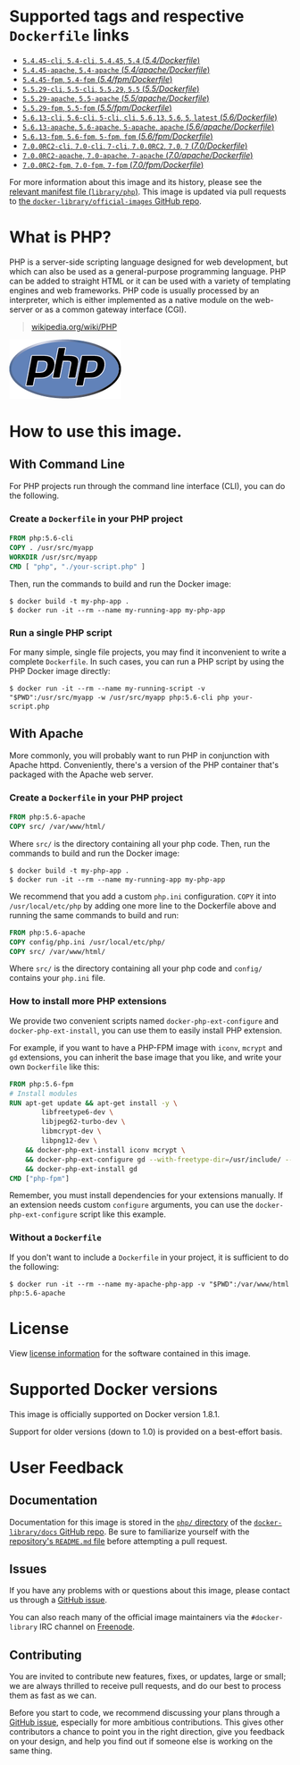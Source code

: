 # Supported tags and respective `Dockerfile` links

-	[`5.4.45-cli`, `5.4-cli`, `5.4.45`, `5.4` (*5.4/Dockerfile*)](https://github.com/docker-library/php/blob/cf1e938f3721632443e01734bcfcbcf1160ea539/5.4/Dockerfile)
-	[`5.4.45-apache`, `5.4-apache` (*5.4/apache/Dockerfile*)](https://github.com/docker-library/php/blob/cf1e938f3721632443e01734bcfcbcf1160ea539/5.4/apache/Dockerfile)
-	[`5.4.45-fpm`, `5.4-fpm` (*5.4/fpm/Dockerfile*)](https://github.com/docker-library/php/blob/cf1e938f3721632443e01734bcfcbcf1160ea539/5.4/fpm/Dockerfile)
-	[`5.5.29-cli`, `5.5-cli`, `5.5.29`, `5.5` (*5.5/Dockerfile*)](https://github.com/docker-library/php/blob/cf1e938f3721632443e01734bcfcbcf1160ea539/5.5/Dockerfile)
-	[`5.5.29-apache`, `5.5-apache` (*5.5/apache/Dockerfile*)](https://github.com/docker-library/php/blob/cf1e938f3721632443e01734bcfcbcf1160ea539/5.5/apache/Dockerfile)
-	[`5.5.29-fpm`, `5.5-fpm` (*5.5/fpm/Dockerfile*)](https://github.com/docker-library/php/blob/cf1e938f3721632443e01734bcfcbcf1160ea539/5.5/fpm/Dockerfile)
-	[`5.6.13-cli`, `5.6-cli`, `5-cli`, `cli`, `5.6.13`, `5.6`, `5`, `latest` (*5.6/Dockerfile*)](https://github.com/docker-library/php/blob/cf1e938f3721632443e01734bcfcbcf1160ea539/5.6/Dockerfile)
-	[`5.6.13-apache`, `5.6-apache`, `5-apache`, `apache` (*5.6/apache/Dockerfile*)](https://github.com/docker-library/php/blob/cf1e938f3721632443e01734bcfcbcf1160ea539/5.6/apache/Dockerfile)
-	[`5.6.13-fpm`, `5.6-fpm`, `5-fpm`, `fpm` (*5.6/fpm/Dockerfile*)](https://github.com/docker-library/php/blob/cf1e938f3721632443e01734bcfcbcf1160ea539/5.6/fpm/Dockerfile)
-	[`7.0.0RC2-cli`, `7.0-cli`, `7-cli`, `7.0.0RC2`, `7.0`, `7` (*7.0/Dockerfile*)](https://github.com/docker-library/php/blob/8c25cfb2c5773a02e98ad7488a65db5123d4f2f7/7.0/Dockerfile)
-	[`7.0.0RC2-apache`, `7.0-apache`, `7-apache` (*7.0/apache/Dockerfile*)](https://github.com/docker-library/php/blob/8c25cfb2c5773a02e98ad7488a65db5123d4f2f7/7.0/apache/Dockerfile)
-	[`7.0.0RC2-fpm`, `7.0-fpm`, `7-fpm` (*7.0/fpm/Dockerfile*)](https://github.com/docker-library/php/blob/8c25cfb2c5773a02e98ad7488a65db5123d4f2f7/7.0/fpm/Dockerfile)

For more information about this image and its history, please see the [relevant manifest file (`library/php`)](https://github.com/docker-library/official-images/blob/master/library/php). This image is updated via pull requests to [the `docker-library/official-images` GitHub repo](https://github.com/docker-library/official-images).

# What is PHP?

PHP is a server-side scripting language designed for web development, but which can also be used as a general-purpose programming language. PHP can be added to straight HTML or it can be used with a variety of templating engines and web frameworks. PHP code is usually processed by an interpreter, which is either implemented as a native module on the web-server or as a common gateway interface (CGI).

> [wikipedia.org/wiki/PHP](http://en.wikipedia.org/wiki/PHP)

![logo](https://raw.githubusercontent.com/docker-library/docs/master/php/logo.png)

# How to use this image.

## With Command Line

For PHP projects run through the command line interface (CLI), you can do the following.

### Create a `Dockerfile` in your PHP project

```dockerfile
FROM php:5.6-cli
COPY . /usr/src/myapp
WORKDIR /usr/src/myapp
CMD [ "php", "./your-script.php" ]
```

Then, run the commands to build and run the Docker image:

```console
$ docker build -t my-php-app .
$ docker run -it --rm --name my-running-app my-php-app
```

### Run a single PHP script

For many simple, single file projects, you may find it inconvenient to write a complete `Dockerfile`. In such cases, you can run a PHP script by using the PHP Docker image directly:

```console
$ docker run -it --rm --name my-running-script -v "$PWD":/usr/src/myapp -w /usr/src/myapp php:5.6-cli php your-script.php
```

## With Apache

More commonly, you will probably want to run PHP in conjunction with Apache httpd. Conveniently, there's a version of the PHP container that's packaged with the Apache web server.

### Create a `Dockerfile` in your PHP project

```dockerfile
FROM php:5.6-apache
COPY src/ /var/www/html/
```

Where `src/` is the directory containing all your php code. Then, run the commands to build and run the Docker image:

```console
$ docker build -t my-php-app .
$ docker run -it --rm --name my-running-app my-php-app
```

We recommend that you add a custom `php.ini` configuration. `COPY` it into `/usr/local/etc/php` by adding one more line to the Dockerfile above and running the same commands to build and run:

```dockerfile
FROM php:5.6-apache
COPY config/php.ini /usr/local/etc/php/
COPY src/ /var/www/html/
```

Where `src/` is the directory containing all your php code and `config/` contains your `php.ini` file.

### How to install more PHP extensions

We provide two convenient scripts named `docker-php-ext-configure` and `docker-php-ext-install`, you can use them to easily install PHP extension.

For example, if you want to have a PHP-FPM image with `iconv`, `mcrypt` and `gd` extensions, you can inherit the base image that you like, and write your own `Dockerfile` like this:

```dockerfile
FROM php:5.6-fpm
# Install modules
RUN apt-get update && apt-get install -y \
        libfreetype6-dev \
        libjpeg62-turbo-dev \
        libmcrypt-dev \
        libpng12-dev \
    && docker-php-ext-install iconv mcrypt \
    && docker-php-ext-configure gd --with-freetype-dir=/usr/include/ --with-jpeg-dir=/usr/include/ \
    && docker-php-ext-install gd
CMD ["php-fpm"]
```

Remember, you must install dependencies for your extensions manually. If an extension needs custom `configure` arguments, you can use the `docker-php-ext-configure` script like this example.

### Without a `Dockerfile`

If you don't want to include a `Dockerfile` in your project, it is sufficient to do the following:

```console
$ docker run -it --rm --name my-apache-php-app -v "$PWD":/var/www/html php:5.6-apache
```

# License

View [license information](http://php.net/license/) for the software contained in this image.

# Supported Docker versions

This image is officially supported on Docker version 1.8.1.

Support for older versions (down to 1.0) is provided on a best-effort basis.

# User Feedback

## Documentation

Documentation for this image is stored in the [`php/` directory](https://github.com/docker-library/docs/tree/master/php) of the [`docker-library/docs` GitHub repo](https://github.com/docker-library/docs). Be sure to familiarize yourself with the [repository's `README.md` file](https://github.com/docker-library/docs/blob/master/README.md) before attempting a pull request.

## Issues

If you have any problems with or questions about this image, please contact us through a [GitHub issue](https://github.com/docker-library/php/issues).

You can also reach many of the official image maintainers via the `#docker-library` IRC channel on [Freenode](https://freenode.net).

## Contributing

You are invited to contribute new features, fixes, or updates, large or small; we are always thrilled to receive pull requests, and do our best to process them as fast as we can.

Before you start to code, we recommend discussing your plans through a [GitHub issue](https://github.com/docker-library/php/issues), especially for more ambitious contributions. This gives other contributors a chance to point you in the right direction, give you feedback on your design, and help you find out if someone else is working on the same thing.
